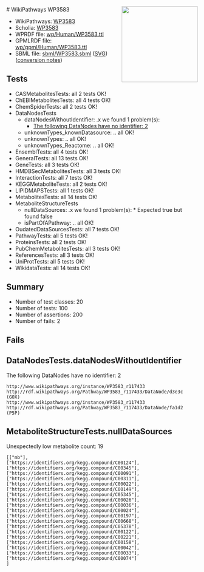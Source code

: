 <img style="float: right; width: 200px" src="../logo.png" />
# WikiPathways WP3583

* WikiPathways: [WP3583](https://identifiers.org/wikipathways:WP3583)
* Scholia: [WP3583](https://scholia.toolforge.org/wikipathways/WP3583)
* WPRDF file: [wp/Human/WP3583.ttl](../wp/Human/WP3583.ttl)
* GPMLRDF file: [wp/gpml/Human/WP3583.ttl](../wp/gpml/Human/WP3583.ttl)
* SBML file: [sbml/WP3583.sbml](../sbml/WP3583.sbml) ([SVG](../sbml/WP3583.svg)) ([conversion notes](../sbml/WP3583.txt))

## Tests
* CASMetabolitesTests: all 2 tests OK!
* ChEBIMetabolitesTests: all 4 tests OK!
* ChemSpiderTests: all 2 tests OK!
* DataNodesTests
    * dataNodesWithoutIdentifier: .x we found 1 problem(s):
        * [The following DataNodes have no identifier: 2](#d2d32fa1)
    * unknownTypes_knownDatasource: .. all OK!
    * unknownTypes: .. all OK!
    * unknownTypes_Reactome: .. all OK!
* EnsemblTests: all 4 tests OK!
* GeneralTests: all 13 tests OK!
* GeneTests: all 3 tests OK!
* HMDBSecMetabolitesTests: all 3 tests OK!
* InteractionTests: all 7 tests OK!
* KEGGMetaboliteTests: all 2 tests OK!
* LIPIDMAPSTests: all 1 tests OK!
* MetabolitesTests: all 14 tests OK!
* MetaboliteStructureTests
    * nullDataSources: .x we found 1 problem(s):
            * Expected true but found false
    * isPartOfAPathway: .. all OK!
* OudatedDataSourcesTests: all 7 tests OK!
* PathwayTests: all 5 tests OK!
* ProteinsTests: all 2 tests OK!
* PubChemMetabolitesTests: all 3 tests OK!
* ReferencesTests: all 3 tests OK!
* UniProtTests: all 5 tests OK!
* WikidataTests: all 14 tests OK!


## Summary

* Number of test classes: 20
* Number of tests: 100
* Number of assertions: 200
* Number of fails: 2

## Fails

<a name="d2d32fa1" />

## DataNodesTests.dataNodesWithoutIdentifier

The following DataNodes have no identifier: 2
```
http://www.wikipathways.org/instance/WP3583_r117433 http://rdf.wikipathways.org/Pathway/WP3583_r117433/DataNode/d3e3c (GOX)
http://www.wikipathways.org/instance/WP3583_r117433 http://rdf.wikipathways.org/Pathway/WP3583_r117433/DataNode/fa1d2 (P5P)
```

<a name="91904192" />

## MetaboliteStructureTests.nullDataSources

Unexpectedly low metabolite count: 19
```
[["mb"],
["https://identifiers.org/kegg.compound/C00124"],
["https://identifiers.org/kegg.compound/C00345"],
["https://identifiers.org/kegg.compound/C00091"],
["https://identifiers.org/kegg.compound/C00311"],
["https://identifiers.org/kegg.compound/C00022"],
["https://identifiers.org/kegg.compound/C00149"],
["https://identifiers.org/kegg.compound/C05345"],
["https://identifiers.org/kegg.compound/C00026"],
["https://identifiers.org/kegg.compound/C00036"],
["https://identifiers.org/kegg.compound/C00024"],
["https://identifiers.org/kegg.compound/C00197"],
["https://identifiers.org/kegg.compound/C00668"],
["https://identifiers.org/kegg.compound/C05378"],
["https://identifiers.org/kegg.compound/C00122"],
["https://identifiers.org/kegg.compound/C00221"],
["https://identifiers.org/kegg.compound/C00158"],
["https://identifiers.org/kegg.compound/C00042"],
["https://identifiers.org/kegg.compound/C00033"],
["https://identifiers.org/kegg.compound/C00074"]
]
```

